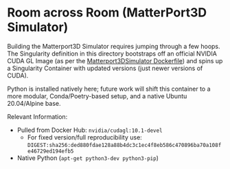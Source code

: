 # Room across Room (MatterPort3D Simulator)

Building the Matterport3D Simulator requires jumping through a few hoops. The Singularity definition in this directory
bootstraps off an official NVIDIA CUDA GL Image (as per the 
[Matterport3DSimulator Dockerfile](https://github.com/peteanderson80/Matterport3DSimulator/blob/master/Dockerfile)) and
spins up a Singularity Container with updated versions (just newer versions of CUDA).

Python is installed natively here; future work will shift this container to a more modular, Conda/Poetry-based setup,
and a native Ubuntu 20.04/Alpine base.

Relevant Information:
- Pulled from Docker Hub: `nvidia/cudagl:10.1-devel`
    + For fixed version/full reproducibility use: 
    `DIGEST:sha256:ded880fdae128a88b4dc3c1ec4f8eb586c470896ba70a108fe46729ed194efb5`
- Native Python (`apt-get python3-dev python3-pip`)